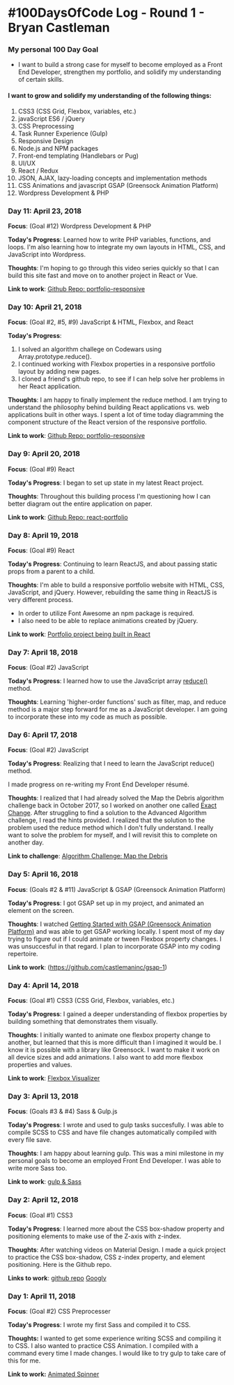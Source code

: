 # #100DaysOfCode Log - Round 1 - Bryan Castleman

### My personal 100 Day Goal 
- I want to build a strong case for myself to become employed as a Front End Developer, strengthen my portfolio, and solidify my understanding of certain skills.

#### I want to grow and solidify my understanding of the following things: 
1. CSS3 (CSS Grid, Flexbox, variables, etc.)
2. javaScript ES6 / jQuery
3. CSS Preprocessing 
4. Task Runner Experience (Gulp) 
5. Responsive Design
6. Node.js and NPM packages
7. Front-end templating (Handlebars or Pug)
8. UI/UX 
9. React / Redux 
10. JSON, AJAX, lazy-loading concepts and implementation methods
11. CSS Animations and javascript GSAP (Greensock Animation Platform)
12. Wordpress Development & PHP

### Day 11: April 23, 2018

**Focus**: (Goal #12) Wordpress Development & PHP 

**Today's Progress**: Learned how to write PHP variables, functions, and loops. I'm also learning how to integrate my own layouts in HTML, CSS, and JavaScript into Wordpress. 

**Thoughts**: I'm hoping to go through this video series quickly so that I can build this site fast and move on to another project in React or Vue. 

**Link to work**: [Github Repo: portfolio-responsive](https://github.com/castlemaninc/portfolio-responsive)

### Day 10: April 21, 2018

**Focus**: (Goal #2, #5, #9) JavaScript & HTML, Flexbox, and React 

**Today's Progress**: 
1. I solved an algorithm challege on Codewars using Array.prototype.reduce().
2. I continued working with Flexbox properties in a responsive portfolio layout by adding new pages.
3. I cloned a friend's github repo, to see if I can help solve her problems in her React application.  

**Thoughts**: I am happy to finally implement the reduce method. I am trying to understand the philosophy behind building React applications vs. web applications built in other ways. I spent a lot of time today diagramming the component structure of the React version of the responsive portfolio. 

**Link to work**: [Github Repo: portfolio-responsive](https://github.com/castlemaninc/portfolio-responsive)

### Day 9: April 20, 2018

**Focus**: (Goal #9) React

**Today's Progress**: I began to set up state in my latest React project.

**Thoughts**: Throughout this building process I'm questioning how I can better diagram out the entire application on paper. 

**Link to work**: [Github Repo: react-portfolio](https://github.com/castlemaninc/react-portfolio)

### Day 8: April 19, 2018

**Focus**: (Goal #9) React

**Today's Progress**: Continuing to learn ReactJS, and about passing static props from a parent to a child.   

**Thoughts**: I'm able to build a responsive portfolio website with HTML, CSS, JavaScript, and jQuery. However, rebuilding the same thing in ReactJS is very different process. 
- In order to utilize Font Awesome an npm package is required. 
- I also need to be able to replace animations created by jQuery.

**Link to work**: [Portfolio project being built in React](https://github.com/castlemaninc/react-portfolio)

### Day 7: April 18, 2018

**Focus**: (Goal #2) JavaScript

**Today's Progress**: I learned how to use the JavaScript array [reduce()](https://developer.mozilla.org/en-US/docs/Web/JavaScript/Reference/Global_Objects/Array/Reduce) method. 

**Thoughts**: Learning 'higher-order functions' such as filter, map, and reduce method is a major step forward for me as a JavaScript developer. I am going to incorporate these into my code as much as possible.

### Day 6: April 17, 2018

**Focus**: (Goal #2) JavaScript

**Today's Progress**: Realizing that I need to learn the JavaScript reduce() method. 

I made progress on re-writing my Front End Developer résumé. 

**Thoughts**: I realized that I had already solved the Map the Debris algorithm challenge back in October 2017, so I worked on another one called [Exact Change](https://www.freecodecamp.org/challenges/exact-change). After struggling to find a solution to the Advanced Algorithm challenge, I read the hints provided. I realized that the solution to the problem used the reduce method which I don't fully understand. I really want to solve the problem for myself, and I will revisit this to complete on another day.

**Link to challenge**: [Algorithm Challenge: Map the Debris](https://www.freecodecamp.org/challenges/map-the-debris)

### Day 5: April 16, 2018

**Focus**: (Goals #2 & #11) JavaScript & GSAP (Greensock Animation Platform)

**Today's Progress**: I got GSAP set up in my project, and animated an element on the screen. 

**Thoughts**: I watched [Getting Started with GSAP (Greensock Animation Platform)](https://greensock.com/get-started-js) and was able to get GSAP working locally. I spent most of my day trying to figure out if I could animate or tween Flexbox property changes. I was unsuccesful in that regard. I plan to incorporate GSAP into my coding repertoire.

**Link to work**: (https://github.com/castlemaninc/gsap-1)

### Day 4: April 14, 2018

**Focus**: (Goal #1) CSS3 (CSS Grid, Flexbox, variables, etc.)

**Today's Progress**: I gained a deeper understanding of flexbox properties by building something that demonstrates them visually.  

**Thoughts**: I initially wanted to animate one flexbox property change to another, but learned that this is more difficult than I imagined it would be. I know it is possible with a library like Greensock. I want to make it work on all device sizes and add animations. I also want to add more flexbox properties and values. 

**Link to work**: [Flexbox Visualizer](https://castlemaninc.github.io/flexbox-visualizer/)

### Day 3: April 13, 2018

**Focus**: (Goals #3 & #4) Sass & Gulp.js

**Today's Progress**: I wrote and used to gulp tasks succesfully. I was able to compile SCSS to CSS and have file changes automatically compiled with every file save. 

**Thoughts**: I am happy about learning gulp. This was a mini milestone in my personal goals to become an employed Front End Developer. I was able to write more Sass too. 

**Link to work**: [gulp & Sass](https://github.com/castlemaninc/day3-gulp-sass)

### Day 2: April 12, 2018

**Focus**: (Goal #1) CSS3

**Today's Progress**: I learned more about the CSS box-shadow property and positioning elements to make use of the Z-axis with z-index. 

**Thoughts**: After watching videos on Material Design. I made a quick project to practice the CSS box-shadow, CSS z-index property, and element positioning. Here is the Github repo.

**Links to work**: [github repo](https://castlemaninc.github.io/googly/)
				   [Googly](https://castlemaninc.github.io/googly/)

### Day 1: April 11, 2018

**Focus**: (Goal #2) CSS Preprocesser

**Today's Progress**: I wrote my first Sass and compiled it to CSS. 

**Thoughts:** I wanted to get some experience writing SCSS and compiling it to CSS. I also wanted to practice CSS Animation. I compiled with a command every time I made changes. I would like to try gulp to take care of this for me. 

**Link to work:** [Animated Spinner](https://castlemaninc.github.io/spinner/)


















